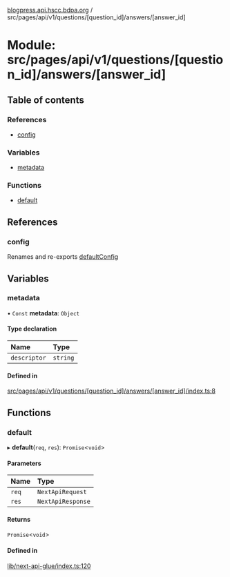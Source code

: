 [blogpress.api.hscc.bdpa.org](../README.md) / src/pages/api/v1/questions/[question\_id]/answers/[answer\_id]

# Module: src/pages/api/v1/questions/[question\_id]/answers/[answer\_id]

## Table of contents

### References

- [config](src_pages_api_v1_questions__question_id__answers__answer_id_.md#config)

### Variables

- [metadata](src_pages_api_v1_questions__question_id__answers__answer_id_.md#metadata)

### Functions

- [default](src_pages_api_v1_questions__question_id__answers__answer_id_.md#default)

## References

### config

Renames and re-exports [defaultConfig](src_backend_api.md#defaultconfig)

## Variables

### metadata

• `Const` **metadata**: `Object`

#### Type declaration

| Name | Type |
| :------ | :------ |
| `descriptor` | `string` |

#### Defined in

[src/pages/api/v1/questions/[question_id]/answers/[answer_id]/index.ts:8](https://github.com/nhscc/blogpress.api.hscc.bdpa.org/blob/764312e/src/pages/api/v1/questions/[question_id]/answers/[answer_id]/index.ts#L8)

## Functions

### default

▸ **default**(`req`, `res`): `Promise`<`void`\>

#### Parameters

| Name | Type |
| :------ | :------ |
| `req` | `NextApiRequest` |
| `res` | `NextApiResponse` |

#### Returns

`Promise`<`void`\>

#### Defined in

[lib/next-api-glue/index.ts:120](https://github.com/nhscc/blogpress.api.hscc.bdpa.org/blob/764312e/lib/next-api-glue/index.ts#L120)
